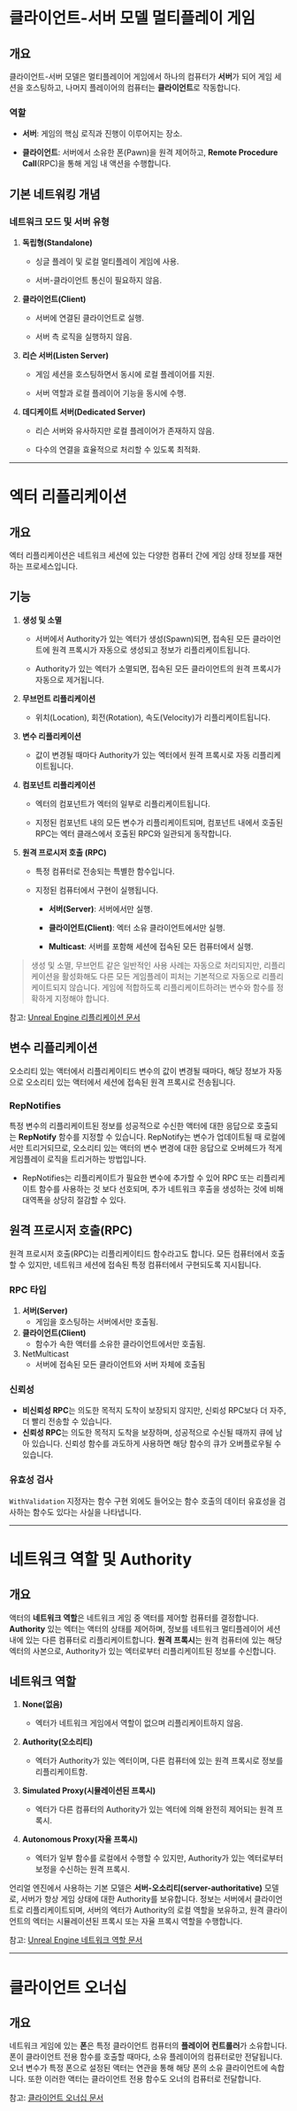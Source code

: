 # 클라이언트-서버 모델 멀티플레이 게임

## 개요

클라이언트-서버 모델은 멀티플레이어 게임에서 하나의 컴퓨터가 **서버**가 되어 게임 세션을 호스팅하고, 나머지 플레이어의 컴퓨터는 **클라이언트**로 작동합니다.

### 역할

- **서버**: 게임의 핵심 로직과 진행이 이루어지는 장소.
    
- **클라이언트**: 서버에서 소유한 폰(Pawn)을 원격 제어하고, **Remote Procedure Call**(RPC)을 통해 게임 내 액션을 수행합니다.
    

## 기본 네트워킹 개념

### 네트워크 모드 및 서버 유형

1. **독립형(Standalone)**
    
    - 싱글 플레이 및 로컬 멀티플레이 게임에 사용.
        
    - 서버-클라이언트 통신이 필요하지 않음.
        
2. **클라이언트(Client)**
    
    - 서버에 연결된 클라이언트로 실행.
        
    - 서버 측 로직을 실행하지 않음.
        
3. **리슨 서버(Listen Server)**
    
    - 게임 세션을 호스팅하면서 동시에 로컬 플레이어를 지원.
        
    - 서버 역할과 로컬 플레이어 기능을 동시에 수행.
        
4. **데디케이트 서버(Dedicated Server)**
    
    - 리슨 서버와 유사하지만 로컬 플레이어가 존재하지 않음.
        
    - 다수의 연결을 효율적으로 처리할 수 있도록 최적화.
        

---

# 엑터 리플리케이션

## 개요

엑터 리플리케이션은 네트워크 세션에 있는 다양한 컴퓨터 간에 게임 상태 정보를 재현하는 프로세스입니다.

## 기능

1. **생성 및 소멸**
    
    - 서버에서 Authority가 있는 엑터가 생성(Spawn)되면, 접속된 모든 클라이언트에 원격 프록시가 자동으로 생성되고 정보가 리플리케이트됩니다.
        
    - Authority가 있는 엑터가 소멸되면, 접속된 모든 클라이언트의 원격 프록시가 자동으로 제거됩니다.
        
2. **무브먼트 리플리케이션**
    
    - 위치(Location), 회전(Rotation), 속도(Velocity)가 리플리케이트됩니다.
        
3. **변수 리플리케이션**
    
    - 값이 변경될 때마다 Authority가 있는 엑터에서 원격 프록시로 자동 리플리케이트됩니다.
        
4. **컴포넌트 리플리케이션**
    
    - 엑터의 컴포넌트가 엑터의 일부로 리플리케이트됩니다.
        
    - 지정된 컴포넌트 내의 모든 변수가 리플리케이트되며, 컴포넌트 내에서 호출된 RPC는 엑터 클래스에서 호출된 RPC와 일관되게 동작합니다.
        
5. **원격 프로시저 호출 (RPC)**
    
    - 특정 컴퓨터로 전송되는 특별한 함수입니다.
        
    - 지정된 컴퓨터에서 구현이 실행됩니다.
        
        - **서버(Server)**: 서버에서만 실행.
            
        - **클라이언트(Client)**: 엑터 소유 클라이언트에서만 실행.
            
        - **Multicast**: 서버를 포함해 세션에 접속된 모든 컴퓨터에서 실행.
            

> 생성 및 소멸, 무브먼트 같은 일반적인 사용 사례는 자동으로 처리되지만, 리플리케이션을 활성화해도 다른 모든 게임플레이 피처는 기본적으로 자동으로 리플리케이트되지 않습니다. 게임에 적합하도록 리플리케이트하려는 변수와 함수를 정확하게 지정해야 합니다.

참고: [Unreal Engine 리플리케이션 문서](https://dev.epicgames.com/documentation/ko-kr/unreal-engine/replicate-actor-properties-in-unreal-engine?application_version=5.4)

## 변수 리플리케이션
오소리티 있는 액터에서 리플리케이티드 변수의 값이 변경될 때마다, 해당 정보가 자동으로 오소리티 있는 액터에서 세션에 접속된 원격 프록시로 전송됩니다.
### RepNotifies
특정 변수의 리플리케이트된 정보를 성공적으로 수신한 액터에 대한 응답으로 호출되는 **RepNotify** 함수를 지정할 수 있습니다. RepNotify는 변수가 업데이트될 때 로컬에서만 트리거되므로, 오소리티 있는 액터의 변수 변경에 대한 응답으로 오버헤드가 적게 게임플레이 로직을 트리거하는 방법입니다.
- RepNotifies는 리플리케이트가 필요한 변수에 추가할 수 있어 RPC 또는 리플리케이트 함수를 사용하는 것 보다 선호되며, 추가 네트워크 후출을 생성하는 것에 비해 대역폭을 상당히 절감할 수 있다.
## 원격 프로시저 호출(RPC)
원격 프로시저 호출(RPC)는 리플리케이티드 함수라고도 합니다. 모든 컴퓨터에서 호출할 수 있지만, 네트워크 세션에 접속된 특정 컴퓨터에서 구현되도록 지시됩니다.

### RPC 타입
1. **서버(Server)** 
	- 게임을 호스팅하는 서버에서만 호출됨.
2. **클라이언트(Client)**
	- 함수가 속한 액터를 소유한 클라이언트에서만 호출됨.
3. NetMulticast 
	- 서버에 접속된 모든 클라이언트와 서버 자체에 호출됨
### 신뢰성
- **비신뢰성 RPC**는 의도한 목적지 도착이 보장되지 않지만, 신뢰성 RPC보다 더 자주, 더 빨리 전송할 수 있습니다.
- **신뢰성 RPC**는 의도한 목적지 도착을 보장하며, 성공적으로 수신될 때까지 큐에 남아 있습니다. 신뢰성 함수를 과도하게 사용하면 해당 함수의 큐가 오버플로우될 수 있습니다.
### 유효성 검사
`WithValidation` 지정자는 함수 구현 외에도 들어오는 함수 호출의 데이터 유효성을 검사하는 함수도 있다는 사실을 나타냅니다.

---

# 네트워크 역할 및 Authority

## 개요

액터의 **네트워크 역할**은 네트워크 게임 중 액터를 제어할 컴퓨터를 결정합니다. **Authority** 있는 엑터는 액터의 상태를 제어하며, 정보를 네트워크 멀티플레이어 세션 내에 있는 다른 컴퓨터로 리플리케이트합니다. **원격 프록시**는 원격 컴퓨터에 있는 해당 엑터의 사본으로, Authority가 있는 엑터로부터 리플리케이트된 정보를 수신합니다.

## 네트워크 역할

1. **None(없음)**
    
    - 엑터가 네트워크 게임에서 역할이 없으며 리플리케이트하지 않음.
        
2. **Authority(오소리티)**
    
    - 엑터가 Authority가 있는 엑터이며, 다른 컴퓨터에 있는 원격 프록시로 정보를 리플리케이트함.
        
3. **Simulated Proxy(시뮬레이션된 프록시)**
    
    - 엑터가 다른 컴퓨터의 Authority가 있는 엑터에 의해 완전히 제어되는 원격 프록시.
        
4. **Autonomous Proxy(자율 프록시)**
    
    - 엑터가 일부 함수를 로컬에서 수행할 수 있지만, Authority가 있는 엑터로부터 보정을 수신하는 원격 프록시.
        

언리얼 엔진에서 사용하는 기본 모델은 **서버-오소리티(server-authoritative)** 모델로, 서버가 항상 게임 상태에 대한 Authority를 보유합니다. 정보는 서버에서 클라이언트로 리플리케이트되며, 서버의 엑터가 Authority의 로컬 역할을 보유하고, 원격 클라이언트의 엑터는 시뮬레이션된 프록시 또는 자율 프록시 역할을 수행합니다.

참고: [Unreal Engine 네트워크 역할 문서](https://dev.epicgames.com/documentation/ko-kr/unreal-engine/actor-role-and-remote-role-in-unreal-engine?application_version=5.4)

---
# 클라이언트 오너십
## 개요 
네트워크 게임에 있는 **폰**은 특정 클라이언트 컴퓨터의 **플레이어 컨트롤러**가 소유합니다. 폰이 클라이언트 전용 함수를 호출할 때마다, 소유 플레이어의 컴퓨터로만 전달됩니다. 오너 변수가 특정 폰으로 설정된 액터는 연관을 통해 해당 폰의 소유 클라이언트에 속합니다. 또한 이러한 액터는 클라이언트 전용 함수도 오너의 컴퓨터로 전달합니다.

참고: [클라이언트 오너십 문서](https://dev.epicgames.com/documentation/ko-kr/unreal-engine/actor-owner-and-owning-connection-in-unreal-engine?application_version=5.4)
